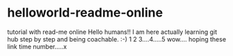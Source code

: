 # helloworld-readme-online
tutorial with read-me online
Hello humans!!  I am here actually learning git hub step by step and being coachable.  :-)
1 2 3....4.....5
wow.... hoping these link
time number.....x
